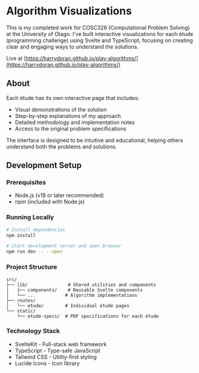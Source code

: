# Algorithm Visualizations

This is my completed work for COSC326 (Computational Problem Solving) at the University of Otago. I've built interactive visualizations for each étude (programming challenge) using Svelte and TypeScript, focusing on creating clear and engaging ways to understand the solutions.

Live at [https://harrydoran.github.io/play-algorithms/](https://harrydoran.github.io/play-algorithms/)

## About

Each étude has its own interactive page that includes:
- Visual demonstrations of the solution
- Step-by-step explanations of my approach
- Detailed methodology and implementation notes
- Access to the original problem specifications

The interface is designed to be intuitive and educational, helping others understand both the problems and solutions.

## Development Setup

### Prerequisites
- Node.js (v18 or later recommended)
- npm (included with Node.js)

### Running Locally
```bash
# Install dependencies
npm install

# Start development server and open browser
npm run dev -- --open
```

### Project Structure
```
src/
├── lib/               # Shared utilities and components
│   ├── components/    # Reusable Svelte components
│   └── ...           # Algorithm implementations
├── routes/
│   └── etude/        # Individual étude pages
└── static/
    └── etude-specs/  # PDF specifications for each étude
```

### Technology Stack
- SvelteKit - Full-stack web framework
- TypeScript - Type-safe JavaScript
- Tailwind CSS - Utility-first styling
- Lucide Icons - Icon library
